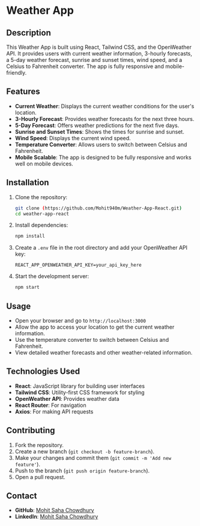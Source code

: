 # Weather App

## Description
This Weather App is built using React, Tailwind CSS, and the OpenWeather API. It provides users with current weather information, 3-hourly forecasts, a 5-day weather forecast, sunrise and sunset times, wind speed, and a Celsius to Fahrenheit converter. The app is fully responsive and mobile-friendly.

## Features
- **Current Weather**: Displays the current weather conditions for the user's location.
- **3-Hourly Forecast**: Provides weather forecasts for the next three hours.
- **5-Day Forecast**: Offers weather predictions for the next five days.
- **Sunrise and Sunset Times**: Shows the times for sunrise and sunset.
- **Wind Speed**: Displays the current wind speed.
- **Temperature Converter**: Allows users to switch between Celsius and Fahrenheit.
- **Mobile Scalable**: The app is designed to be fully responsive and works well on mobile devices.


## Installation

1. Clone the repository:
    ```bash
    git clone (https://github.com/Mohit940m/Weather-App-React.git)
    cd weather-app-react
    ```

2. Install dependencies:
    ```bash
    npm install
    ```

3. Create a `.env` file in the root directory and add your OpenWeather API key:
    ```plaintext
    REACT_APP_OPENWEATHER_API_KEY=your_api_key_here
    ```

4. Start the development server:
    ```bash
    npm start
    ```

## Usage
- Open your browser and go to `http://localhost:3000`
- Allow the app to access your location to get the current weather information.
- Use the temperature converter to switch between Celsius and Fahrenheit.
- View detailed weather forecasts and other weather-related information.

## Technologies Used
- **React**: JavaScript library for building user interfaces
- **Tailwind CSS**: Utility-first CSS framework for styling
- **OpenWeather API**: Provides weather data
- **React Router**: For navigation
- **Axios**: For making API requests

## Contributing
1. Fork the repository.
2. Create a new branch (`git checkout -b feature-branch`).
3. Make your changes and commit them (`git commit -m 'Add new feature'`).
4. Push to the branch (`git push origin feature-branch`).
5. Open a pull request.


## Contact
- **GitHub**: [Mohit Saha Chowdhury]([https://github.com/yourusername](https://github.com/Mohit940m))
- **LinkedIn**: [Mohit Saha Chowdhury]([https://linkedin.com/in/yourprofile](https://www.linkedin.com/in/mohit-saha-chowdhury))

